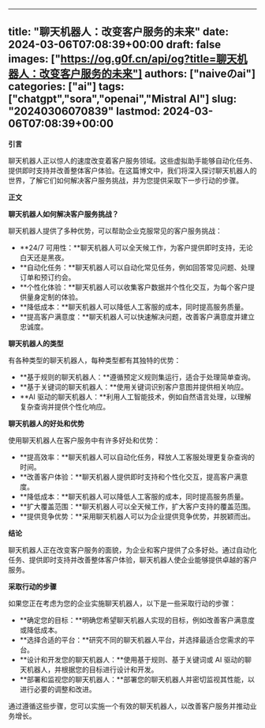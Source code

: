 
---
title: "聊天机器人：改变客户服务的未来"
date: 2024-03-06T07:08:39+00:00
draft: false
images: ["https://og.g0f.cn/api/og?title=聊天机器人：改变客户服务的未来"]
authors: ["naiveのai"]
categories: ["ai"]
tags: ["chatgpt","sora","openai","Mistral AI"]
slug: "20240306070839"
lastmod: 2024-03-06T07:08:39+00:00
---
**引言**

聊天机器人正以惊人的速度改变着客户服务领域。这些虚拟助手能够自动化任务、提供即时支持并改善整体客户体验。在这篇博文中，我们将深入探讨聊天机器人的世界，了解它们如何解决客户服务挑战，并为您提供采取下一步行动的步骤。

**正文**

**聊天机器人如何解决客户服务挑战？**

聊天机器人提供了多种优势，可以帮助企业克服常见的客户服务挑战：

* **24/7 可用性：**聊天机器人可以全天候工作，为客户提供即时支持，无论白天还是黑夜。
* **自动化任务：**聊天机器人可以自动化常见任务，例如回答常见问题、处理订单和预订约会。
* **个性化体验：**聊天机器人可以收集客户数据并个性化交互，为每个客户提供量身定制的体验。
* **降低成本：**聊天机器人可以降低人工客服的成本，同时提高服务质量。
* **提高客户满意度：**聊天机器人可以快速解决问题，改善客户满意度并建立忠诚度。

**聊天机器人的类型**

有各种类型的聊天机器人，每种类型都有其独特的优势：

* **基于规则的聊天机器人：**遵循预定义规则集运行，适合于处理简单查询。
* **基于关键词的聊天机器人：**使用关键词识别客户意图并提供相关响应。
* **AI 驱动的聊天机器人：**利用人工智能技术，例如自然语言处理，以理解复杂查询并提供个性化响应。

**聊天机器人的好处和优势**

使用聊天机器人在客户服务中有许多好处和优势：

* **提高效率：**聊天机器人可以自动化任务，释放人工客服处理更复杂查询的时间。
* **改善客户体验：**聊天机器人提供即时支持和个性化交互，提高客户满意度。
* **降低成本：**聊天机器人可以降低人工客服的成本，同时提高服务质量。
* **扩大覆盖范围：**聊天机器人可以全天候工作，扩大客户支持的覆盖范围。
* **提供竞争优势：**采用聊天机器人可以为企业提供竞争优势，并脱颖而出。

**结论**

聊天机器人正在改变客户服务的面貌，为企业和客户提供了众多好处。通过自动化任务、提供即时支持并改善整体客户体验，聊天机器人使企业能够提供卓越的客户服务。

**采取行动的步骤**

如果您正在考虑为您的企业实施聊天机器人，以下是一些采取行动的步骤：

* **确定您的目标：**明确您希望聊天机器人实现的目标，例如改善客户满意度或降低成本。
* **选择合适的平台：**研究不同的聊天机器人平台，并选择最适合您需求的平台。
* **设计和开发您的聊天机器人：**使用基于规则、基于关键词或 AI 驱动的聊天机器人，并根据您的目标进行设计和开发。
* **部署和监视您的聊天机器人：**部署您的聊天机器人并密切监视其性能，以进行必要的调整和改进。

通过遵循这些步骤，您可以实施一个有效的聊天机器人，以改善客户服务并推动业务增长。